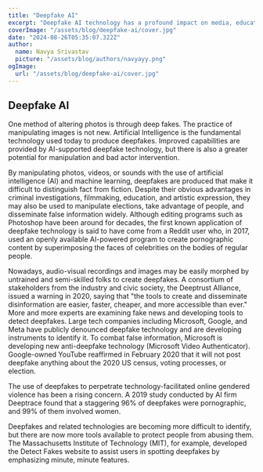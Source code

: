 ```yaml
---
title: "Deepfake AI"
excerpt: "Deepfake AI technology has a profound impact on media, education, and misinformation, with potential risks such as spreading false information and online abuse. Tech giants are developing advanced tools to detect and combat deepfakes effectively."
coverImage: "/assets/blog/deepfake-ai/cover.jpg"
date: "2024-08-26T05:35:07.322Z"
author:
  name: Navya Srivastav
  picture: "/assets/blog/authors/navyayy.png"
ogImage:
  url: "/assets/blog/deepfake-ai/cover.jpg"
---
```


## Deepfake AI

One method of altering photos is through deep fakes. The practice of manipulating images is not new. Artificial Intelligence is the fundamental technology used today to produce deepfakes. Improved capabilities are provided by AI-supported deepfake technology, but there is also a greater potential for manipulation and bad actor intervention.

By manipulating photos, videos, or sounds with the use of artificial intelligence (AI) and machine learning, deepfakes are produced that make it difficult to distinguish fact from fiction. Despite their obvious advantages in criminal investigations, filmmaking, education, and artistic expression, they may also be used to manipulate elections, take advantage of people, and disseminate false information widely. Although editing programs such as Photoshop have been around for decades, the first known application of deepfake technology is said to have come from a Reddit user who, in 2017, used an openly available AI-powered program to create pornographic content by superimposing the faces of celebrities on the bodies of regular people.

Nowadays, audio-visual recordings and images may be easily morphed by untrained and semi-skilled folks to create deepfakes. A consortium of stakeholders from the industry and civic society, the Deeptrust Alliance, issued a warning in 2020, saying that "the tools to create and disseminate disinformation are easier, faster, cheaper, and more accessible than ever."
More and more experts are examining fake news and developing tools to detect deepfakes. Large tech companies including Microsoft, Google, and Meta have publicly denounced deepfake technology and are developing instruments to identify it. To combat false information, Microsoft is developing new anti-deepfake technology (Microsoft Video Authenticator). Google-owned YouTube reaffirmed in February 2020 that it will not post deepfake anything about the 2020 US census, voting processes, or election.

The use of deepfakes to perpetrate technology-facilitated online gendered violence has been a rising concern. A 2019 study conducted by AI firm Deeptrace found that a staggering 96% of deepfakes were pornographic, and 99% of them involved women.

Deepfakes and related technologies are becoming more difficult to identify, but there are now more tools available to protect people from abusing them. The Massachusetts Institute of Technology (MIT), for example, developed the Detect Fakes website to assist users in spotting deepfakes by emphasizing minute, minute features.
